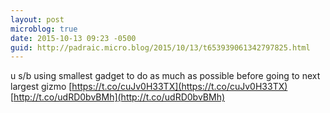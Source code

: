 ```yaml
---
layout: post
microblog: true
date: 2015-10-13 09:23 -0500
guid: http://padraic.micro.blog/2015/10/13/t653939061342797825.html
---
```

u s/b using smallest gadget to do as much as possible before going to next largest gizmo [https://t.co/cuJv0H33TX](https://t.co/cuJv0H33TX) [http://t.co/udRD0bvBMh](http://t.co/udRD0bvBMh)
